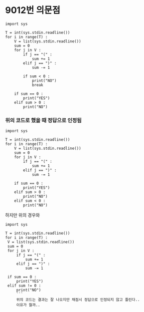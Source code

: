 # 9012번 의문점

```
import sys

T = int(sys.stdin.readline())
for i in range(T) :
    V = list(sys.stdin.readline())
    sum = 0
    for j in V :
        if j == "(" :
            sum += 1
        elif j == ")" :
            sum -= 1

        if sum < 0 :
            print("NO")
            break

    if sum == 0 :
        print("YES")
    elif sum > 0 :
        print("NO")
   ```
### 위의 코드로 했을 때 정답으로 인정됨

```
import sys

T = int(sys.stdin.readline())
for i in range(T) :
    V = list(sys.stdin.readline())
    sum = 0
    for j in V :
        if j == "(" :
            sum += 1
        elif j == ")" :
            sum -= 1

    if sum == 0 :
        print("YES")
    elif sum > 0 :
        print("NO")
    elif sum < 0 :
        print("NO")
   ```
   하지만 위의 경우와
   
   ```
import sys

T = int(sys.stdin.readline())
for i in range(T) :
    V = list(sys.stdin.readline())
    sum = 0
    for j in V :
        if j == "(" :
            sum += 1
        elif j == ")" :
            sum -= 1

    if sum == 0 :
        print("YES")
    elif sum != 0 :
        print("NO")
        ```
        위의 코드는 결과는 잘 나오지만 채점시 정답으로 인정되지 않고 틀린다..
        이유가 뭘까..
    


   
